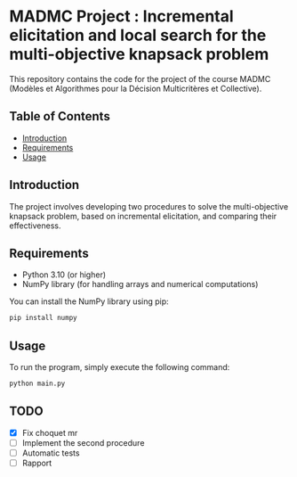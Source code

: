 # MADMC Project : Incremental elicitation and local search for the multi-objective knapsack problem

This repository contains the code for the project of the course MADMC (Modèles et Algorithmes pour la Décision Multicritères et Collective).

## Table of Contents

- [Introduction](#introduction)
- [Requirements](#requirements)
- [Usage](#usage)

## Introduction

The project involves developing two procedures to solve the multi-objective knapsack problem, based on incremental elicitation, and comparing their effectiveness.

## Requirements

- Python 3.10 (or higher)
- NumPy library (for handling arrays and numerical computations)

You can install the NumPy library using pip:

```bash
pip install numpy
```

## Usage

To run the program, simply execute the following command:

```bash
python main.py
```

## TODO

- [x] Fix choquet mr
- [ ] Implement the second procedure
- [ ] Automatic tests
- [ ] Rapport
